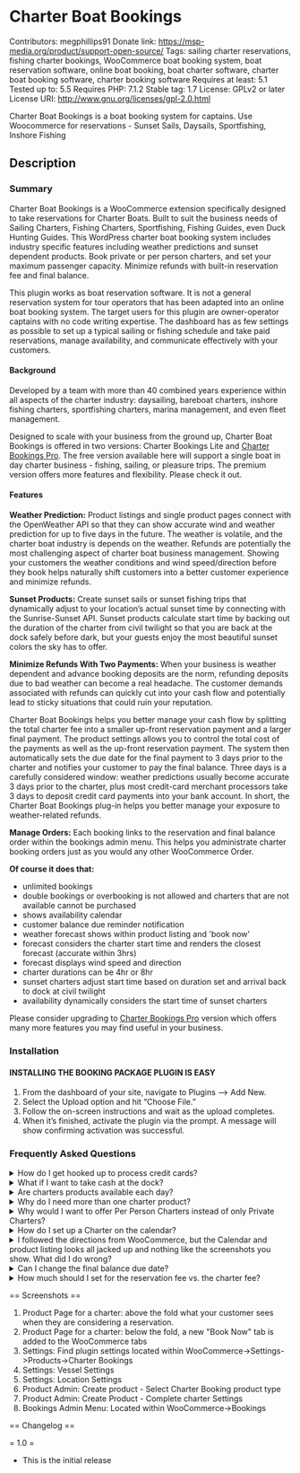 # Charter Boat Bookings #
Contributors: megphillips91
Donate link: https://msp-media.org/product/support-open-source/
Tags: sailing charter reservations, fishing charter bookings, WooCommerce boat booking system, boat reservation software, online boat booking, boat charter software, charter boat booking software, charter booking software
Requires at least: 5.1
Tested up to: 5.5
Requires PHP: 7.1.2
Stable tag: 1.7
License: GPLv2 or later
License URI: http://www.gnu.org/licenses/gpl-2.0.html

Charter Boat Bookings is a boat booking system for captains. Use Woocommerce for reservations - Sunset Sails, Daysails, Sportfishing, Inshore Fishing

## Description ##

### Summary ###
Charter Boat Bookings is a WooCommerce extension specifically designed to take reservations for Charter Boats. Built to suit the business needs of Sailing Charters, Fishing Charters, Sportfishing, Fishing Guides, even Duck Hunting Guides. This WordPress charter boat booking system includes industry specific features including weather predictions and sunset dependent products. Book private or per person charters, and set your maximum passenger capacity. Minimize refunds with built-in reservation fee and final balance.

This plugin works as boat reservation software. It is not a general reservation system for tour operators that has been adapted into an online boat booking system. The target users for this plugin are owner-operator captains with no code writing expertise. The dashboard has as few settings as possible to set up a typical sailing or fishing schedule and take paid reservations, manage availability, and communicate effectively with your customers.

#### Background ####
Developed by a team with more than 40 combined years experience within all aspects of the charter industry: daysailing, bareboat charters, inshore fishing charters, sportfishing charters, marina management, and even fleet management.

Designed to scale with your business from the ground up, Charter Boat Bookings is offered in two versions: Charter Bookings Lite and [Charter Bookings Pro](https://msp-media.org/wordpress-plugins/charter-bookings/). The free version available here will support a single boat in day charter business - fishing, sailing, or pleasure trips. The premium version offers more features and flexibility. Please check it out.

#### Features ####
**Weather Prediction:** Product listings and single product pages connect with the OpenWeather API so that they can show accurate wind and weather prediction for up to five days in the future. The weather is volatile, and the charter boat industry is depends on the weather. Refunds are potentially the most challenging aspect of charter boat business management. Showing your customers the weather conditions and wind speed/direction before they book helps naturally shift customers into a better customer experience and minimize refunds.

**Sunset Products:** Create sunset sails or sunset fishing trips that dynamically adjust to your location’s actual sunset time by connecting with the Sunrise-Sunset API. Sunset products calculate start time by backing out the duration of the charter from civil twilight so that you are back at the dock safely before dark, but your guests enjoy the most beautiful sunset colors the sky has to offer.

**Minimize Refunds With Two Payments:** When your business is weather dependent and advance booking deposits are the norm, refunding deposits due to bad weather can become a real headache. The customer demands associated with refunds can quickly cut into your cash flow and potentially lead to sticky situations that could ruin your reputation.

Charter Boat Bookings helps you better manage your cash flow by splitting the total charter fee into a smaller up-front reservation payment and a larger final payment. The product settings allows you to control the total cost of the payments as well as the up-front reservation payment. The system then automatically sets the due date for the final payment to 3 days prior to the charter and notifies your customer to pay the final balance.  Three days is a carefully considered window: weather predictions usually become accurate 3 days prior to the charter, plus most credit-card merchant processors take 3 days to deposit credit card payments into your bank account. In short, the Charter Boat Bookings plug-in helps you better manage your exposure to weather-related refunds.


**Manage Orders:** Each booking links to the reservation and final balance order within the bookings admin menu. This helps you administrate charter booking orders just as you would any other WooCommerce Order.

**Of course it does that:**
* unlimited bookings
* double bookings or overbooking is not allowed and charters that are not available cannot be purchased
* shows availability calendar
* customer balance due reminder notification
* weather forecast shows within product listing and 'book now'
* forecast considers the charter start time and renders the closest forecast (accurate within 3hrs)
* forecast displays wind speed and direction
* charter durations can be 4hr or 8hr
* sunset charters adjust start time based on duration set and arrival back to dock at civil twilight
* availability dynamically considers the start time of sunset charters

Please consider upgrading to [Charter Bookings Pro](https://msp-media.org/wordpress-plugins/charter-bookings/) version which offers many more features you may find useful in your business.

### Installation ###

#### INSTALLING THE BOOKING PACKAGE PLUGIN IS EASY ####
1. From the dashboard of your site, navigate to Plugins –> Add New.
2. Select the Upload option and hit “Choose File.”
3. Follow the on-screen instructions and wait as the upload completes.
4. When it’s finished, activate the plugin via the prompt. A message will show confirming activation was successful.

### Frequently Asked Questions ###
<details>
   <summary>How do I get hooked up to process credit cards?</summary>
   <p>To accept credit cards, you will need a merchant processor (also known as Payment Gateway). We recommend Stripe or Square. They are both easy enough, not too expensive, and work great with WooCommerce.</p>
   <p>Once your account with the merchant is set up and active, navigate to WooCommerce->settings->payments and enable the payment gateway that you chose.</p>
</details>
<details>
   <summary>What if I want to take cash at the dock?</summary>
   <p>To accept cash at the dock, you enable cash or check payments within WooCommerce -> Settings -> Payments ->enable cash on delivery.</p>
</details>
<details>
   <summary>Are charters products available each day?</summary>
   <p>In short, yes. Charter Boat Bookings is based on the most common business model which is fishing or sailing any day that a customer wants to go out and the weather is good. So we’ve designed the settings to be as few and simple as they can be to meet that business model. When you create a charter booking product, it becomes available for booking every day.</p>
   <p>If you are running a business and rely on the charter income, you probably need to upgrade to the Owner Operator Version of Charter Boat Bookings which includes the option to be open on some days and closed on others. In the Premium Owner Operator Version, navigate to WooCommerce->settings->product-> Charter Bookings and set the days you are open.</p>
</details>
<details>
   <summary>Why do I need more than one charter product?</summary>
   <p>Many fishing captain’s offer half day and whole day charters. Sailing captains usually offer half day, whole day, and sunset sails. You will set up each of these as a product within WooCommerce. If you offer per person and private, then you would set up each of those also - one for private and one for per person.</p>
   <p>An example of a common Sailing Product Assortment may be:
      * Morning Half Day
      * Morning Half Day Per Person
      * Afternoon Half Day
      * Afternoon Per person
      * Sunset
      * Sunset Per Person
      * Private Whole Day Sail
   </p>
</details>
<details>
   <summary>Why would I want to offer Per Person Charters instead of only Private Charters?</summary>
   <p>Charter Boat Bookings plugin is set up to require a minimum number of seats sold within the first booking, so the risk is pretty low.  If you set the per-person rate higher than the pro-rata private rate for the same charter, the overall revenue potential is higher with per person charters.</p>
  <p>We’ve found that it helps grow your business by advertising “charters starting at $x.xx) which is the per person rate for the shortest charter. This way of speaking about your charter offering grows your audience by including customers who may wrongly assume a charter is out of their budget. </p>
</details>
<details>
   <summary>How do I set up a Charter on the calendar?</summary>
   <p>Charter Boat Bookings follows the standard WooCommerce workflow. Setting up charters is the same as creating any other product in WooCommerce. Check out these links within the WooCommerce Documentation
    * [WooCommerce Getting Started](https://docs.woocommerce.com/documentation/plugins/woocommerce/getting-started/)
    * [WooCommerce Setting Up Products](https://docs.woocommerce.com/documentation/plugins/woocommerce/getting-started/setup-products/)
    </p>
    <p>There are just a few extra fields for a charter booking which you can see within the screenshots.
      * Reservation fee
      * Final balance
      * Location
      * Sunset Charter?
      * Charter Start Time
      * Duration
    </p>
</details>
<details>
   <summary>I followed the directions from WooCommerce, but the Calendar and product listing looks all jacked up and nothing like the screenshots you show. What did I do wrong?</summary>
    <p>The charter product listing needs about 850px in minimum width for the desktop display. If your theme restricts the content area to less than that, you will need to make a theme revision with a little custom CSS to expand the content width. </p>
    <p>If the headlines are too large on the Product Listing and Availability calendar, you will need to make a theme revision with a little custom CSS for charter bookings single product pages. </p>
</details>
<details>
   <summary>Can I change the final balance due date? </summary>
    <p>The settings within the product admin screen allow you to set the amount of the final balance. The due date timing is static in Charter Bookings Lite at 3 days prior. It can be shifted, notifications cancelled in [Charter Bookings Pro](https://msp-media.org/wordpress-plugins/charter-bookings/).</p>
</details>
<details>
   <summary>How much should I set for the reservation fee vs. the charter fee?</summary>
    <p>This is really a business decision, but we’ve learned from experience that 15% is a good starting point. This proportionately scales the reservation cost with the overall cost of the product and aligns with industry standard brokerage fees and booking commissions. Keep in mind that any amount paid up front for a reservation creates a psychological buy-in for the customer. Collecting final balance payments is not usually a problem as long as the weather is good.</p>
    <p> Our best recommendation is to use your gut and balance your priorities. If you find that holding enough reserves for large refunds is not a challenge, then you could set the reservation fee higher around 50%.</p>
</details>


== Screenshots ==

1. Product Page for a charter: above the fold what your customer sees when they are considering a reservation.
2. Product Page for a charter: below the fold, a new "Book Now" tab is added to the WooCommerce tabs
3. Settings: Find plugin settings located within WooCommerce->Settings->Products->Charter Bookings
4. Settings: Vessel Settings
5. Settings: Location Settings
6. Product Admin: Create product - Select Charter Booking product type
7. Product Admin: Create Product - Complete charter Settings
8. Bookings Admin Menu: Located within WooCommerce->Bookings

== Changelog ==

= 1.0 =
* This is the initial release
